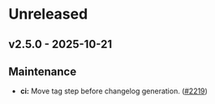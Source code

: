 <!-- changelog is partially generated, so it doesn't follow headings and required structure, so we disable it. -->
<!-- markdownlint-disable -->

<a name="unreleased"></a>
# Unreleased


<a name="v2.5.0"></a>
## v2.5.0 - 2025-10-21
## Maintenance

* **ci:** Move tag step before changelog generation. ([#2219](https://github.com/aws-powertools/powertools-lambda-java/issues/2219))


[Unreleased]: https://github.com/aws-powertools/powertools-lambda-java/compare/v2.5.0...HEAD
